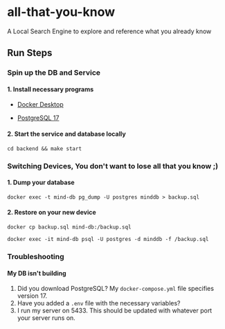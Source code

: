 # all-that-you-know

A Local Search Engine to explore and reference what you already know

## Run Steps

### Spin up the DB and Service

#### 1. Install necessary programs

- [Docker Desktop](https://docs.docker.com/desktop/setup/install/windows-install/)

- [PostgreSQL 17](https://www.postgresql.org/download/)

#### 2. Start the service and database locally

`cd backend && make start`

### Switching Devices, You don't want to lose all that you know ;)

#### 1. Dump your database

`docker exec -t mind-db pg_dump -U postgres minddb > backup.sql`

#### 2. Restore on your new device

`docker cp backup.sql mind-db:/backup.sql`

`docker exec -it mind-db psql -U postgres -d minddb -f /backup.sql`

### Troubleshooting

#### My DB isn't building

1. Did you download PostgreSQL? My `docker-compose.yml` file specifies version 17.
2. Have you added a `.env` file with the necessary variables?
3. I run my server on 5433. This should be updated with whatever port your server runs on.
